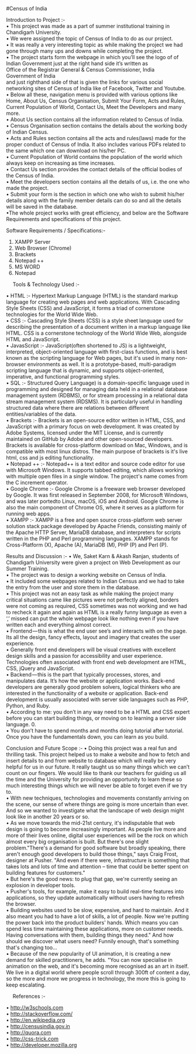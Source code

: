 #Census of India

Introduction to Project :-<br>
•	This project was made as a part of summer institutional training in Chandigarh University.<br>
•	We were assigned the topic of Census of India to do as our project.<br>
•	It was really a very interesting topic as while making the project we had gone through many ups and downs while completing the project.<br>
•	The project starts form the webpage in which you’ll see the logo of of Indian Government just at the right hand side it’s written as <br>
Office of the Registrar General & Census Commissioner, India<br>
Government of India<br>
and just righthand side of that is given the links for various social networking sites of Census of India like of Facebook, Twitter and Youtube.<br>
•	Below all these, navigation menu is provided with various options like Home, About Us, Census Organisation, Submit Your Form, Acts and Rules, Current Population of World, Contact Us, Meet the Developers and many more.<br>
•	About Us section contains all the information related to Census of India.<br>
•	Census Organisation section contains the details about the working body of Indian Census.<br>
•	Acts and Rules section contains all the acts and rules(laws) made for the proper conduct of Census of India. It also includes various PDFs related to the same which one can download on his/her PC.<br>
•	Current Population of World contains the population of the world which always keep on increasing as time increases.<br>
•	Contact Us section provides the contact details of the official bodies of the Census of India.<br>
•	Meet the developers section contains all the details of us, i.e. the one who made the project.<br>
•	Submit your form is the section in which one who wish to submit his/her details along with the family member details can do so and all the details will be saved in the database.<br>
•The whole project works with great efficiency, and below are the Software Requirements and specifications of this project.<br>

Software Requirements / Specifications:-
1.	XAMPP Server<br>
2.	Web Browser (Chrome)<br>
3.	Brackets<br>
4.	Notepad ++<br>
5.	MS WORD<br>
6.	Notepad<br>

 
Tools & Technology Used :-

•	HTML :- Hypertext Markup Language (HTML) is the standard markup language for creating web pages and web applications. With Cascading Style Sheets (CSS) and JavaScript, it forms a triad of cornerstone technologies for the World Wide Web.<br>
•	CSS :- Cascading Style Sheets (CSS) is a style sheet language used for describing the presentation of a document written in a markup language like HTML. CSS is a cornerstone technology of the World Wide Web, alongside HTML and JavaScript.<br>
•	JavasScript :- JavaScript(often shortened to JS) is a lightweight, interpreted, object-oriented language with first-class functions, and is best known as the scripting language for Web pages, but it's used in many non-browser environments as well. It is a prototype-based, multi-paradigm scripting language that is dynamic, and supports object-oriented, imperative, and functional programming styles.<br>
•	SQL :- Structured Query Language) is a domain-specific language used in programming and designed for managing data held in a relational database management system (RDBMS), or for stream processing in a relational data stream management system (RDSMS). It is particularly useful in handling structured data where there are relations between different entities/variables of the data. <br>
•	Brackets :- Brackets is an open-source editor written in HTML, CSS, and JavaScript with a primary focus on web development. It was created by Adobe Systems, licensed under the MIT License, and is currently maintained on GitHub by Adobe and other open-sourced developers. Brackets is available for cross-platform download on Mac, Windows, and is compatible with most linux distros. The main purpose of brackets is it's live html, css and js editing functionality.<br>
•	Notepad ++ :- Notepad++ is a text editor and source code editor for use with Microsoft Windows. It supports tabbed editing, which allows working with multiple open files in a single window. The project's name comes from the C increment operator.<br>
•	Google Chrome :- Google Chrome is a freeware web browser developed by Google. It was first released in September 2008, for Microsoft Windows, and was later portedto Linux, macOS, iOS and Android. Google Chrome is also the main component of Chrome OS, where it serves as a platform for running web apps.<br>
•	XAMPP :- XAMPP is a free and open source cross-platform web server solution stack package developed by Apache Friends, consisting mainly of the Apache HTTP Server, MariaDB database, and interpreters for scripts written in the PHP and Perl programming languages. XAMPP stands for Cross-Platform (X), Apache (A), MariaDB (M), PHP (P) and Perl (P).<br>


Results and Discussion :-
•	We, Saket Karn & Akash Ranjan, students of Chandigarh University were given a project on Web Development as our Summer Training.<br>
•	The project was to design a working website on Census of India.<br>
•	It included some webpages related to Indian Census and we had to take the entry from the user and store them in the database.<br>
•	This project was not an easy task as while making the project many critical situations came like pictures were not perfectly aligned, borders were not coming as required, CSS sometimes was not working and we had to recheck it again and again as HTML is a really funny language as even a ‘,’ missed can put the whole webpage look like nothing even if you have written each and everything almost correct.<br>
•	Frontend — this is what the end user see’s and interacts with on the page. Its all the design, fancy effects, layout and imagery that creates the user experience.<br>
•	Generally front end developers will be visual creatives with excellent design skills and a passion for accessibility and user experience. Technologies often associated with front end web development are HTML, CSS, jQuery and JavaScript.<br>
•	Backend — this is the part that typically processes, stores, and manipulates data. It’s how the website or application works. Back-end developers are generally good problem solvers, logical thinkers who are interested in the functionality of a website or application. Back-end development is usually associated with server side languages such as PHP, Python, and Ruby.<br>
•	According to me: you don’t in any way need to be a HTML and CSS expert before you can start building things, or moving on to learning a server side language. 0.<br>
•	You don’t have to spend months and months doing tutorial after tutorial. Once you have the fundamentals down, you can learn as you build.<br>

Conclusion and Future Scope :-
•	Doing this project was a real fun and thrilling task. This project helped us to make a website and how to fetch and insert details to and from website to database which will really be very helpful for us in our future. It really taught us so many things which we can’t count on our fingers. We would like to thank our teachers for guiding us all the time and the University for providing an opportunity to learn these so much interesting things which we will never be able to forget even if we try to.<br>
•	With new techniques, technologies and movements constantly arriving on the scene, our sense of where things are going is more uncertain than ever. And so we wanted to investigate what the landscape of web design might look like in another 20 years or so.<br>
•	As we move towards the mid-21st century, it's indisputable that web design is going to become increasingly important. As people live more and more of their lives online, digital user experiences will be the rock on which almost every big organisation is built. But there's one slight problem."There's a demand for good software but broadly speaking, there aren't enough good developers to build those things," says Craig Frost, designer at Pusher. "And even if there were, infrastructure is something that takes lots and lots of time and attention – time that could be better spent on building features for customers."<br>
•	But here's the good news: to plug that gap, we're currently seeing an explosion in developer tools.<br>
•	Pusher's tools, for example, make it easy to build real-time features into applications, so they update automatically without users having to refresh the browser.<br>
•	Building websites used to be slow, expensive, and hard to maintain. And it also meant you had to have a lot of skills, a lot of people. Now we're putting the power back into the product builders' hands. Which means you can spend less time maintaining these applications, more on customer needs. Having conversations with them, building things they need." And how should we discover what users need? Funnily enough, that's something that's changing too…<br>
•	Because of the new popularity of UI animation, it is creating a new demand for skilled practitioners, he adds. "You can now specialise in animation on the web, and it's becoming more recognised as an art in itself. We live in a digital world where people scroll through 300ft of content a day, so the more and more we progress in technology, the more this is going to keep escalating.<br>

 
References :-


•	http://w3schools.com<br>
•	http://stackoverflow.com/<br>
•	http://en.wikipedia.org<br>
•	http://censusindia.gov.in<br>
•	http://quora.com<br>
•	http://css-trick.com<br>
•	http://developer.mozilla.org<br>
